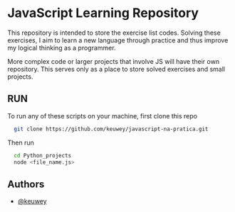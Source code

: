 
# JavaScript Learning Repository

This repository is intended to store the exercise list codes. Solving these exercises, I aim to learn a new language through practice and thus improve my logical thinking as a programmer.

More complex code or larger projects that involve JS will have their own repository. This serves only as a place to store solved exercises and small projects.
## RUN

To run any of these scripts on your machine, first clone this repo 

```bash
  git clone https://github.com/keuwey/javascript-na-pratica.git
```
Then run

```bash
  cd Python_projects
  node <file_name.js>
```
## Authors

- [@keuwey](https://www.github.com/keuwey)

